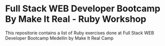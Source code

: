 # Full Stack WEB Developer Bootcamp By Make It Real - Ruby Workshop

This repositorie contains a list of Ruby exercises done at Full Stack WEB Developer Bootcamp Medellin by Make It Real Camp
